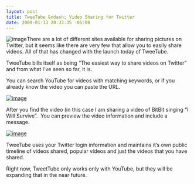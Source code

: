```yaml
---
layout: post
title: TweeTube &ndash; Video Sharing for Twitter
date: 2009-01-13 20:33:35 -05:00
---
```


![image](http://gwb.blob.core.windows.net/sdorman/WindowsLiveWriter/AnnouncingTweetTube_10F4D/image_7.png "image")There are a lot of different sites available for sharing pictures on Twitter, but it seems like there are very few that allow you to easily share videos. All of that has changed with the launch today of TweeTube.

TweeTube bills itself as being “The easiest way to share videos on Twitter” and from what I’ve seen so far, it is.

You can search YouTube for videos with matching keywords, or if you already know the video you can paste the URL.

[![image](http://gwb.blob.core.windows.net/sdorman/WindowsLiveWriter/AnnouncingTweetTube_10F4D/image_thumb_1.png "image")](http://gwb.blob.core.windows.net/sdorman/WindowsLiveWriter/AnnouncingTweetTube_10F4D/image_4.png) 

After you find the video (in this case I am sharing a video of BitBlt singing “I Will Survive”.  You can preview the video information and include a message.

[![image](http://gwb.blob.core.windows.net/sdorman/WindowsLiveWriter/AnnouncingTweetTube_10F4D/image_thumb_2.png "image")](http://gwb.blob.core.windows.net/sdorman/WindowsLiveWriter/AnnouncingTweetTube_10F4D/image_6.png) 

TweeTube uses your Twitter login information and maintains it’s own public timeline of videos shared, popular videos and just the videos that you have shared.

Right now, TweetTube only works only with YouTube, but they will be expanding that in the near future.
